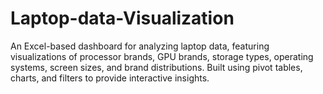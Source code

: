 # Laptop-data-Visualization
An Excel-based dashboard for analyzing laptop data, featuring visualizations of processor brands, GPU brands, storage types, operating systems, screen sizes, and brand distributions. Built using pivot tables, charts, and filters to provide interactive insights.
